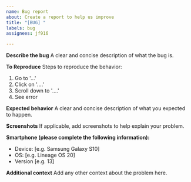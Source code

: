 ```yaml
---
name: Bug report
about: Create a report to help us improve
title: "[BUG] "
labels: bug
assignees: jf916

---
```


**Describe the bug**
A clear and concise description of what the bug is.

**To Reproduce**
Steps to reproduce the behavior:
1. Go to '...'
2. Click on '....'
3. Scroll down to '....'
4. See error

**Expected behavior**
A clear and concise description of what you expected to happen.

**Screenshots**
If applicable, add screenshots to help explain your problem.

**Smartphone (please complete the following information):**
 - Device: [e.g. Samsung Galaxy S10]
 - OS: [e.g. Lineage OS 20]
 - Version [e.g. 13]

**Additional context**
Add any other context about the problem here.
